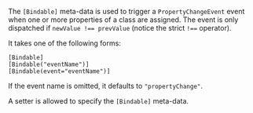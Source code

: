 The `[Bindable]` meta-data is used to trigger a `PropertyChangeEvent` event when one or more properties of a class are assigned. The event is only dispatched if `newValue !== prevValue` (notice the strict `!==` operator). 

It takes one of the following forms:

```as3
[Bindable]
[Bindable("eventName")]
[Bindable(event="eventName")]
```

If the event name is omitted, it defaults to `"propertyChange"`.

A setter is allowed to specify the `[Bindable]` meta-data.